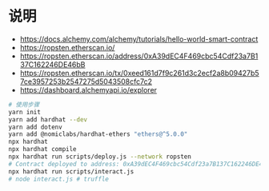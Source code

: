 # 说明

- <https://docs.alchemy.com/alchemy/tutorials/hello-world-smart-contract>
- <https://ropsten.etherscan.io/>
- <https://ropsten.etherscan.io/address/0xA39dEC4F469cbc54Cdf23a7B137C162246DE46bB>
- <https://ropsten.etherscan.io/tx/0xeed161d7f9c261d3c2ecf2a8b09427b57ce3957253b2547275d5043508cfc7c2>
- <https://dashboard.alchemyapi.io/explorer>

```bash
# 使用步骤
yarn init
yarn add hardhat --dev
yarn add dotenv
yarn add @nomiclabs/hardhat-ethers "ethers@^5.0.0"
npx hardhat
npx hardhat compile
npx hardhat run scripts/deploy.js --network ropsten
# Contract deployed to address: 0xA39dEC4F469cbc54Cdf23a7B137C162246DE46bB
npx hardhat run scripts/interact.js
# node interact.js # truffle
```
